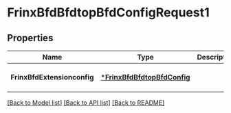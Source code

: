 # FrinxBfdBfdtopBfdConfigRequest1

## Properties
Name | Type | Description | Notes
------------ | ------------- | ------------- | -------------
**FrinxBfdExtensionconfig** | [***FrinxBfdBfdtopBfdConfig**](frinx.bfd.bfdtop.bfd.Config.md) |  | [optional] [default to null]

[[Back to Model list]](../README.md#documentation-for-models) [[Back to API list]](../README.md#documentation-for-api-endpoints) [[Back to README]](../README.md)


